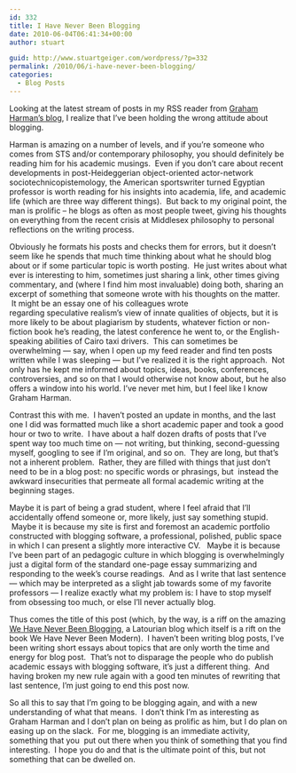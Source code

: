 ```yaml
---
id: 332
title: I Have Never Been Blogging
date: 2010-06-04T06:41:34+00:00
author: stuart

guid: http://www.stuartgeiger.com/wordpress/?p=332
permalink: /2010/06/i-have-never-been-blogging/
categories:
  - Blog Posts
---
```

Looking at the latest stream of posts in my RSS reader from [Graham Harman&#8217;s blog](http://doctorzamalek2.wordpress.com/), I realize that I&#8217;ve been holding the wrong attitude about blogging.

<!--more-->Harman is amazing on a number of levels, and if you&#8217;re someone who comes from STS and/or contemporary philosophy, you should definitely be reading him for his academic musings.  Even if you don&#8217;t care about recent developments in post-Heideggerian object-oriented actor-network sociotechnicopistemology, the American sportswriter turned Egyptian professor is worth reading for his insights into academia, life, and academic life (which are three way different things).  But back to my original point, the man is prolific &#8211; he blogs as often as most people tweet, giving his thoughts on everything from the recent crisis at Middlesex philosophy to personal reflections on the writing process.

Obviously he formats his posts and checks them for errors, but it doesn&#8217;t seem like he spends that much time thinking about what he should blog about or if some particular topic is worth posting.  He just writes about what ever is interesting to him, sometimes just sharing a link, other times giving commentary, and (where I find him most invaluable) doing both, sharing an excerpt of something that someone wrote with his thoughts on the matter.  It might be an essay one of his colleagues wrote regarding speculative realism&#8217;s view of innate qualities of objects, but it is more likely to be about plagiarism by students, whatever fiction or non-fiction book he&#8217;s reading, the latest conference he went to, or the English-speaking abilities of Cairo taxi drivers.  This can sometimes be overwhelming &#8212; say, when I open up my feed reader and find ten posts written while I was sleeping &#8212; but I&#8217;ve realized it is the right approach.  Not only has he kept me informed about topics, ideas, books, conferences, controversies, and so on that I would otherwise not know about, but he also offers a window into his world. I&#8217;ve never met him, but I feel like I know Graham Harman.

Contrast this with me.  I haven&#8217;t posted an update in months, and the last one I did was formatted much like a short academic paper and took a good hour or two to write.  I have about a half dozen drafts of posts that I&#8217;ve spent way too much time on &#8212; not writing, but thinking, second-guessing myself, googling to see if I&#8217;m original, and so on.  They are long, but that&#8217;s not a inherent problem.  Rather, they are filled with things that just don&#8217;t need to be in a blog post: no specific words or phrasings, but  instead the awkward insecurities that permeate all formal academic writing at the beginning stages.

Maybe it is part of being a grad student, where I feel afraid that I&#8217;ll accidentally offend someone or, more likely, just say something stupid.  Maybe it is because my site is first and foremost an academic portfolio constructed with blogging software, a professional, polished, public space in which I can present a slightly more interactive CV.   Maybe it is because I&#8217;ve been part of an pedagogic culture in which blogging is overwhelmingly just a digital form of the standard one-page essay summarizing and responding to the week&#8217;s course readings.  And as I write that last sentence &#8212; which may be interpreted as a slight jab towards some of my favorite professors &#8212; I realize exactly what my problem is: I have to stop myself from obsessing too much, or else I&#8217;ll never actually blog.

Thus comes the title of this post (which, by the way, is a riff on the amazing [We Have Never Been Blogging](http://wehaveneverbeenblogging.blogspot.com/), a Latourian blog which itself is a rift on the book We Have Never Been Modern).  I haven&#8217;t been writing blog posts, I&#8217;ve been writing short essays about topics that are only worth the time and energy for blog post.  That&#8217;s not to disparage the people who do publish academic essays with blogging software, it&#8217;s just a different thing.  And having broken my new rule again with a good ten minutes of rewriting that last sentence, I&#8217;m just going to end this post now.

So all this to say that I&#8217;m going to be blogging again, and with a new understanding of what that means.  I don&#8217;t think I&#8217;m as interesting as Graham Harman and I don&#8217;t plan on being as prolific as him, but I do plan on easing up on the slack.  For me, blogging is an immediate activity, something that you  put out there when you think of something that you find interesting.  I hope you do and that is the ultimate point of this, but not something that can be dwelled on.